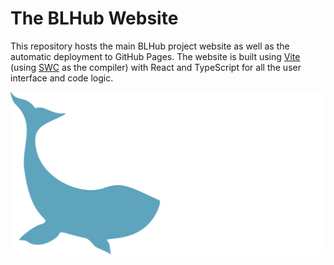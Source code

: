 # The BLHub Website

This repository hosts the main BLHub project website as well as the automatic deployment to GitHub Pages.
The website is built using [Vite](https://vitejs.dev/) (using [SWC](https://swc.rs/) as the compiler) with React and TypeScript for all the user interface and code logic.

![](src/assets/blhub-logo.svg)
